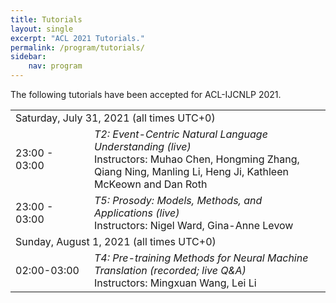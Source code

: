 ```yaml
---
title: Tutorials 
layout: single
excerpt: "ACL 2021 Tutorials."
permalink: /program/tutorials/
sidebar: 
    nav: program
---
```


The following tutorials have been accepted for ACL-IJCNLP 2021.

<table border="0">
<tr>
<td colspan="2">Saturday, July 31, 2021 (all times UTC+0)</td>
</tr>
<tr>
<td width="25%">23:00 - 03:00 </td>
<td><i>T2: Event-Centric Natural Language Understanding (live)</i><br/>
Instructors: Muhao Chen, Hongming Zhang, Qiang Ning, Manling Li, Heng Ji, Kathleen McKeown and Dan Roth</td>
</tr>
<tr>
<td>23:00 - 03:00</td>
<td><i>T5: Prosody: Models, Methods, and Applications (live)</i><br/>
Instructors: Nigel Ward, Gina-Anne Levow</td>
</tr>
<tr>
<td colspan="2">Sunday, August 1, 2021 (all times UTC+0)</td>
</tr>
<tr>
<td>02:00-03:00</td>
<td><i> T4: Pre-training Methods for Neural Machine Translation (recorded; live Q&A)</i><br/>
Instructors: Mingxuan Wang, Lei Li
</td>
</tr>
</table>


